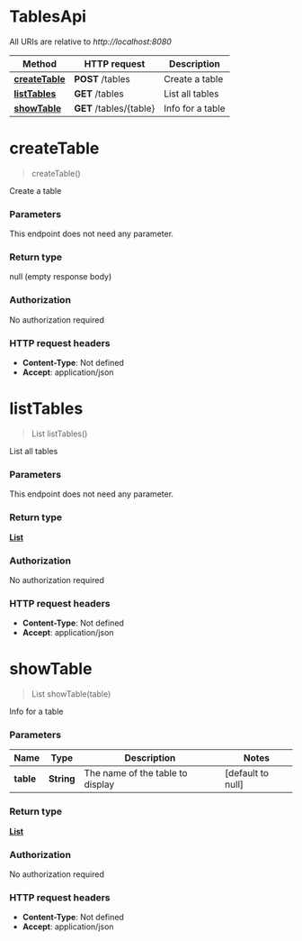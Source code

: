 # TablesApi

All URIs are relative to *http://localhost:8080*

Method | HTTP request | Description
------------- | ------------- | -------------
[**createTable**](TablesApi.md#createTable) | **POST** /tables | Create a table
[**listTables**](TablesApi.md#listTables) | **GET** /tables | List all tables
[**showTable**](TablesApi.md#showTable) | **GET** /tables/{table} | Info for a table


<a name="createTable"></a>
# **createTable**
> createTable()

Create a table

### Parameters
This endpoint does not need any parameter.

### Return type

null (empty response body)

### Authorization

No authorization required

### HTTP request headers

- **Content-Type**: Not defined
- **Accept**: application/json

<a name="listTables"></a>
# **listTables**
> List listTables()

List all tables

### Parameters
This endpoint does not need any parameter.

### Return type

[**List**](../Models/Table.md)

### Authorization

No authorization required

### HTTP request headers

- **Content-Type**: Not defined
- **Accept**: application/json

<a name="showTable"></a>
# **showTable**
> List showTable(table)

Info for a table

### Parameters

Name | Type | Description  | Notes
------------- | ------------- | ------------- | -------------
 **table** | **String**| The name of the table to display | [default to null]

### Return type

[**List**](../Models/Table.md)

### Authorization

No authorization required

### HTTP request headers

- **Content-Type**: Not defined
- **Accept**: application/json

